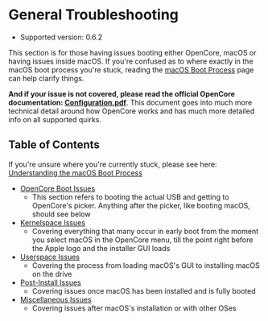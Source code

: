 # General Troubleshooting

* Supported version: 0.6.2

This section is for those having issues booting either OpenCore, macOS or having issues inside macOS. If you're confused as to where exactly in the macOS boot process you're stuck, reading the [macOS Boot Process](../troubleshooting/boot.md) page can help clarify things.

**And if your issue is not covered, please read the official OpenCore documentation: [Configuration.pdf](https://github.com/acidanthera/OpenCorePkg/blob/master/Docs/Configuration.pdf)**. This document goes into much more technical detail around how OpenCore works and has much more detailed info on all supported quirks.

## Table of Contents

If you're unsure where you're currently stuck, please see here: [Understanding the macOS Boot Process](../troubleshooting/boot.md)

* [OpenCore Boot Issues](./extended/opencore-issues.md)
  * This section refers to booting the actual USB and getting to OpenCore's picker. Anything after the picker, like booting macOS, should see below
* [Kernelspace Issues](./extended/kernel-issues.md)
  * Covering everything that many occur in early boot from the moment you select macOS in the OpenCore menu, till the point right before the Apple logo and the installer GUI loads
* [Userspace Issues](./extended/userspace-issues.md)
  * Covering the process from loading macOS's GUI to installing macOS on the drive
* [Post-Install Issues](./extended/post-issues.md)
  * Covering issues once macOS has been installed and is fully booted
* [Miscellaneous Issues](./extended/misc-issues.md)
  * Covering issues after macOS's installation or with other OSes
